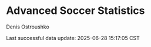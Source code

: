 # Advanced Soccer Statistics
Denis Ostroushko

<!-- gfm -->

Last successful data update: 2025-06-28 15:17:05 CST
